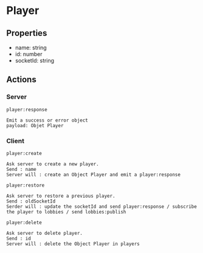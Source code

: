# Player

## Properties

- name: string
- id: number
- socketId: string

## Actions

### **Server**

`player:response`

```
Emit a success or error object
payload: Objet Player
```

### **Client**

`player:create`

```
Ask server to create a new player.
Send : name
Server will : create an Object Player and emit a player:response
```

`player:restore`

```
Ask server to restore a previous player.
Send : oldSocketId
Serder will : update the socketId and send player:response / subscribe the player to lobbies / send lobbies:publish
```

`player:delete`

```
Ask server to delete player.
Send : id
Server will : delete the Object Player in players
```


